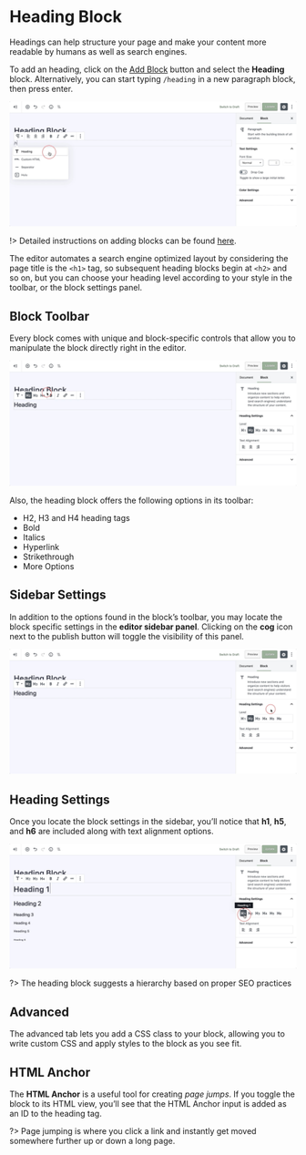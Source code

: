 # Heading Block

Headings can help structure your page and make your content more readable by humans as well as search engines.

To add an heading, click on the [Add Block](adding-block) button and select the **Heading** block. Alternatively, you can start typing `/heading` in a new paragraph block, then press enter.

![Use the slash command /heading to add a heading block](img/add-heading-block.jpg)

!> Detailed instructions on adding blocks can be found [here](adding-block).

The editor automates a search engine optimized layout by considering the page title is the `<h1>` tag, so subsequent heading blocks begin at `<h2>` and so on, but you can choose your heading level according to your style in the toolbar, or the block settings panel.

## Block Toolbar

Every block comes with unique and block-specific controls that allow you to manipulate the block directly right in the editor. 

![The heading toolbar offers h2, h3, h4, Bold, Italic, Hyperlinks, and Strikethrough options](img/heading-block-toolbar.jpg)

Also, the heading block offers the following options in its toolbar:

* H2, H3 and H4 heading tags
* Bold
* Italics
* Hyperlink
* Strikethrough
* More Options

## Sidebar Settings

In addition to the options found in the block’s toolbar, you may locate the block specific settings in the **editor sidebar panel**. Clicking on the **cog** icon next to the publish button will toggle the visibility of this panel.

![The block settings can be found in the sidebar](img/sidebar-settings-heading-block.jpg)

## Heading Settings

Once you locate the block settings in the sidebar, you’ll notice that **h1**, **h5**, and **h6** are included along with text alignment options.

![The heading block suggests a hierarchy based on proper SEO practices](img/heading-block-variations.jpg)

?> The heading block suggests a hierarchy based on proper SEO practices

## Advanced

The advanced tab lets you add a CSS class to your block, allowing you to write custom CSS and apply styles to the block as you see fit.

## HTML Anchor

The **HTML Anchor** is a useful tool for creating *page jumps*. If you toggle the block to its HTML view, you’ll see that the HTML Anchor input is added as an ID to the heading tag.

?> Page jumping is where you click a link and instantly get moved somewhere further up or down a long page.
